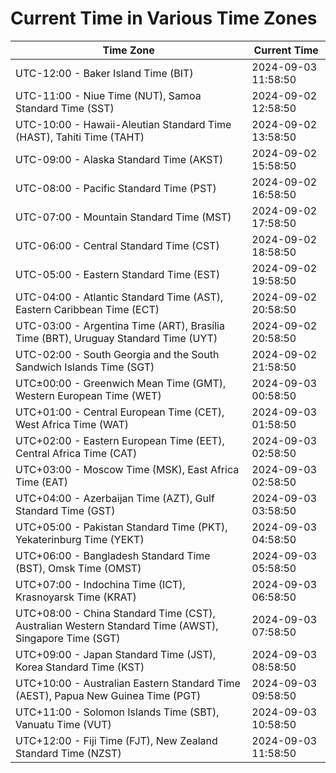 # Current Time in Various Time Zones

| Time Zone | Current Time |
|-----------|--------------|
| UTC-12:00 - Baker Island Time (BIT) | 2024-09-03 11:58:50 |
| UTC-11:00 - Niue Time (NUT), Samoa Standard Time (SST) | 2024-09-02 12:58:50 |
| UTC-10:00 - Hawaii-Aleutian Standard Time (HAST), Tahiti Time (TAHT) | 2024-09-02 13:58:50 |
| UTC-09:00 - Alaska Standard Time (AKST) | 2024-09-02 15:58:50 |
| UTC-08:00 - Pacific Standard Time (PST) | 2024-09-02 16:58:50 |
| UTC-07:00 - Mountain Standard Time (MST) | 2024-09-02 17:58:50 |
| UTC-06:00 - Central Standard Time (CST) | 2024-09-02 18:58:50 |
| UTC-05:00 - Eastern Standard Time (EST) | 2024-09-02 19:58:50 |
| UTC-04:00 - Atlantic Standard Time (AST), Eastern Caribbean Time (ECT) | 2024-09-02 20:58:50 |
| UTC-03:00 - Argentina Time (ART), Brasília Time (BRT), Uruguay Standard Time (UYT) | 2024-09-02 20:58:50 |
| UTC-02:00 - South Georgia and the South Sandwich Islands Time (SGT) | 2024-09-02 21:58:50 |
| UTC±00:00 - Greenwich Mean Time (GMT), Western European Time (WET) | 2024-09-03 00:58:50 |
| UTC+01:00 - Central European Time (CET), West Africa Time (WAT) | 2024-09-03 01:58:50 |
| UTC+02:00 - Eastern European Time (EET), Central Africa Time (CAT) | 2024-09-03 02:58:50 |
| UTC+03:00 - Moscow Time (MSK), East Africa Time (EAT) | 2024-09-03 02:58:50 |
| UTC+04:00 - Azerbaijan Time (AZT), Gulf Standard Time (GST) | 2024-09-03 03:58:50 |
| UTC+05:00 - Pakistan Standard Time (PKT), Yekaterinburg Time (YEKT) | 2024-09-03 04:58:50 |
| UTC+06:00 - Bangladesh Standard Time (BST), Omsk Time (OMST) | 2024-09-03 05:58:50 |
| UTC+07:00 - Indochina Time (ICT), Krasnoyarsk Time (KRAT) | 2024-09-03 06:58:50 |
| UTC+08:00 - China Standard Time (CST), Australian Western Standard Time (AWST), Singapore Time (SGT) | 2024-09-03 07:58:50 |
| UTC+09:00 - Japan Standard Time (JST), Korea Standard Time (KST) | 2024-09-03 08:58:50 |
| UTC+10:00 - Australian Eastern Standard Time (AEST), Papua New Guinea Time (PGT) | 2024-09-03 09:58:50 |
| UTC+11:00 - Solomon Islands Time (SBT), Vanuatu Time (VUT) | 2024-09-03 10:58:50 |
| UTC+12:00 - Fiji Time (FJT), New Zealand Standard Time (NZST) | 2024-09-03 11:58:50 |
